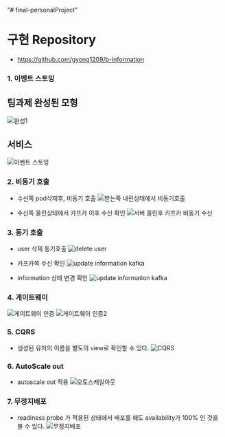 "# final-personalProject" 

# 구현 Repository
- https://github.com/gyong1209/b-information

### 1. 이벤트 스토밍

## 팀과제 완성된 모형
![완성1](https://user-images.githubusercontent.com/25577890/91920135-1f0f4280-ed03-11ea-8a73-a0f939928ead.PNG)

## 서비스 
![이벤트 스토밍](https://user-images.githubusercontent.com/53261680/92063969-6109b880-edd7-11ea-8a30-73afb2a287c8.PNG)

### 2. 비동기 호출
 - 수신쪽 pod삭제후, 비동기 호출
![받는쪽 내린상태에서 비동기호출](https://user-images.githubusercontent.com/53261680/92065267-543a9400-edda-11ea-83b3-9c08bcfe2252.PNG)

 - 수신쪽 올린상태에서 카프카 이후 수신 확인
 ![서버 올린후 카프카 비동기 수신](https://user-images.githubusercontent.com/53261680/92065319-73d1bc80-edda-11ea-8beb-415dbcfe4e64.PNG)


### 3. 동기 호출
  - user 삭제 동기호출
  ![delete user](https://user-images.githubusercontent.com/53261680/92065352-84823280-edda-11ea-9829-77bd4f920b81.PNG)
  
  - 카프카쪽 수신 확인
  ![update information kafka](https://user-images.githubusercontent.com/53261680/92065553-e2167f00-edda-11ea-81e8-ccab3455545a.PNG)
  
  - information 상태 변경 확인
  ![update information kafka](https://user-images.githubusercontent.com/53261680/92065480-c4491a00-edda-11ea-9ea2-a7e88de8d1d3.PNG)


### 4. 게이트웨이
![게이트웨이 인증](https://user-images.githubusercontent.com/53261680/92065837-5ea95d80-eddb-11ea-8f25-d596648c0d9a.PNG)
![게이트웨이 인증2](https://user-images.githubusercontent.com/53261680/92065839-5f41f400-eddb-11ea-848e-59ccb523ed0b.PNG)

### 5. CQRS
 - 생성된 유저의 이름을 별도의 view로 확인할 수 있다.
![CQRS](https://user-images.githubusercontent.com/53261680/92070623-856d9100-ede7-11ea-83ef-87f148ecb6af.PNG)


### 6. AutoScale out
 - autoscale out 적용
![오토스케일아웃](https://user-images.githubusercontent.com/53261680/92070262-818d3f00-ede6-11ea-841c-7d2e713338c9.PNG)


### 7. 무정지배포
 - readiness probe 가 적용된 상태에서 배포를 해도 availability가 100% 인 것을 볼 수 있다.
![무정지배포](https://user-images.githubusercontent.com/53261680/92070199-60c4e980-ede6-11ea-9e8e-df685b8a8adf.PNG)

